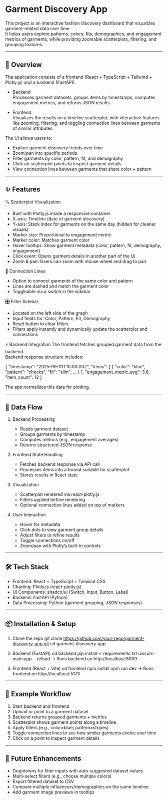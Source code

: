 Garment Discovery App
=====================

This project is an interactive fashion discovery dashboard that visualizes garment-related data over time.  
It helps users explore patterns, colors, fits, demographics, and engagement metrics of garments, while providing zoomable scatterplots, filtering, and grouping features.


------------------------------------------------------------
🚀 Overview
------------------------------------------------------------

The application consists of a frontend (React + TypeScript + Tailwind + Plotly.js) 
and a backend (FastAPI).

- Backend  
  Processes garment datasets, groups items by timestamps, computes engagement metrics, 
  and returns JSON results.

- Frontend  
  Visualizes the results on a timeline scatterplot, with interactive features like zooming, 
  filtering, and toggling connection lines between garments of similar attributes.

The UI allows users to:
- Explore garment discovery trends over time  
- Zoom/pan into specific periods  
- Filter garments by color, pattern, fit, and demography  
- Click on scatterplot points to inspect garment details  
- View connection lines between garments that share color + pattern


------------------------------------------------------------
✨ Features
------------------------------------------------------------

🔍 Scatterplot Visualization
- Built with Plotly.js inside a responsive container
- X-axis: Timeline (date of garment discovery)
- Y-axis: Stack index for garments on the same day (hidden for cleaner visuals)
- Marker size: Proportional to engagement metric
- Marker color: Matches garment color
- Hover tooltips: Show garment metadata (color, pattern, fit, demography, engagement)
- Click event: Opens garment details in another part of the UI
- Zoom & pan: Users can zoom with mouse wheel and drag to pan

🔗 Connection Lines
- Option to connect garments of the same color and pattern
- Lines are dashed and match the garment color
- Toggleable via a switch in the sidebar

🎛️ Filter Sidebar
- Located on the left side of the graph
- Input fields for: Color, Pattern, Fit, Demography
- Reset button to clear filters
- Filters apply instantly and dynamically update the scatterplot and connections

⚡ Backend Integration
The frontend fetches grouped garment data from the backend.  
Backend response structure includes:

{
  "timestamp": "2025-09-01T10:00:00Z",
  "items": [ { "color": "blue", "pattern": "checks", "fit": "slim", ... } ],
  "engagement_metric_avg": 3.8,
  "item_count": 12
}

The app normalizes this data for plotting.


------------------------------------------------------------
📂 Data Flow
------------------------------------------------------------

1. Backend Processing  
   - Reads garment dataset  
   - Groups garments by timestamp  
   - Computes metrics (e.g., engagement averages)  
   - Returns structured JSON response  

2. Frontend State Handling  
   - Fetches backend response via API call  
   - Processes items into a format suitable for scatterplot  
   - Stores results in React state  

3. Visualization  
   - Scatterplot rendered via react-plotly.js  
   - Filters applied before rendering  
   - Optional connection lines added on top of markers  

4. User Interaction  
   - Hover for metadata  
   - Click dots to view garment group details  
   - Adjust filters to refine results  
   - Toggle connections on/off  
   - Zoom/pan with Plotly’s built-in controls  


------------------------------------------------------------
🛠️ Tech Stack
------------------------------------------------------------

- Frontend: React + TypeScript + Tailwind CSS  
- Charting: Plotly.js (react-plotly.js)  
- UI Components: shadcn/ui (Switch, Input, Button, Label)  
- Backend: FastAPI (Python)  
- Data Processing: Python (garment grouping, JSON responses)  


------------------------------------------------------------
📦 Installation & Setup
------------------------------------------------------------

1. Clone the repo
   git clone https://github.com/your-repo/garment-discovery-app.git
   cd garment-discovery-app

2. Backend (FastAPI)
   cd backend
   pip install -r requirements.txt
   uvicorn main:app --reload
   → Runs backend on http://localhost:8000

3. Frontend (React + Vite)
   cd frontend
   npm install
   npm run dev
   → Runs frontend on http://localhost:5173


------------------------------------------------------------
📸 Example Workflow
------------------------------------------------------------

1. Start backend and frontend  
2. Upload or point to a garment dataset  
3. Backend returns grouped garments + metrics  
4. Scatterplot shows garment points along a timeline  
5. Apply filters (e.g., color=blue, pattern=stripes)  
6. Toggle connection lines to see how similar garments evolve over time  
7. Click on a point to inspect garment details  


------------------------------------------------------------
🔮 Future Enhancements
------------------------------------------------------------

- Dropdowns for filter inputs with auto-suggested dataset values  
- Multi-select filters (e.g., choose multiple colors)  
- Export filtered dataset to CSV  
- Compare multiple influencers/demographics on the same timeline  
- Add garment image previews in tooltips  

